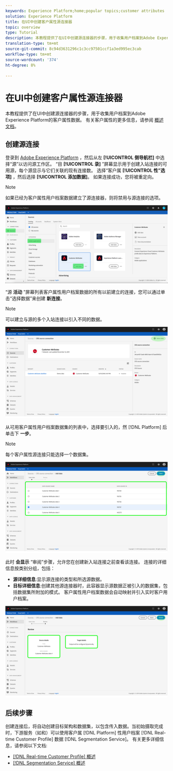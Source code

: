 ```yaml
---
keywords: Experience Platform;home;popular topics;customer attributes
solution: Experience Platform
title: 在UI中创建客户属性源连接器
topic: overview
type: Tutorial
description: 本教程提供了在UI中创建源连接器的步骤，用于收集用户档案到Adobe Experience Platform的客户属性数据。
translation-type: tm+mt
source-git-commit: 8c94d3631296c1c3cc97501ccf1a3ed995ec3cab
workflow-type: tm+mt
source-wordcount: '374'
ht-degree: 8%

---
```



# 在UI中创建客户属性源连接器

本教程提供了在UI中创建源连接器的步骤，用于收集用户档案到Adobe Experience Platform的客户属性数据。 有关客户属性的更多信息，请参阅 [概述文档](https://docs.adobe.com/content/help/zh-Hans/core-services/interface/customer-attributes/attributes.html)。

## 创建源连接

登录到 [Adobe Experience Platform](https://platform.adobe.com) ，然后从左 **[!UICONTROL 侧导航栏]** 中选择“源”以访问源工作区。 “目 **[!UICONTROL 录]** ”屏幕显示用于创建入站连接的可用源，每个源显示与它们关联的现有连接数。 选择“客户属 **[!UICONTROL 性”选项]** ，然后选择 **[!UICONTROL 添加数据]**。 如果连接成功，您将被重定向。

>[!NOTE]
>
>如果已经为客户属性用户档案数据建立了源连接器，则将禁用与源连接的选项。

![](../../../../images/tutorials/create/customer-attributes/catalog.png)

“源 **活动** ”屏幕列表客户属性用户档案数据的所有以前建立的连接，您可以通过单击“选择数据”来创建 **新连接**。

>[!NOTE]
>
>可以建立与源的多个入站连接以引入不同的数据。

![](../../../../images/tutorials/create/customer-attributes/source_activity.png)

从可用客户属性用户档案数据集的列表中，选择要引入的，然 [!DNL Platform] 后单击下 **一步**。

>[!NOTE]
>
>每个客户属性源连接只能选择一个数据集。

![](../../../../images/tutorials/create/customer-attributes/select_data.png)

此时 **会显示** “审阅”步骤，允许您在创建新入站连接之前查看该连接。 连接的详细信息按类别分组，包括：

* **源详细信息**:显示源连接的类型和所选源数据。
* **目标详细信息**:创建其他源连接器时，此容器显示源数据正被引入的数据集，包括数据集所附加的模式。 客户属性用户档案数据会自动映射并引入实时客户用户档案。

![](../../../../images/tutorials/create/customer-attributes/review.png)

## 后续步骤

创建连接后，将自动创建目标架构和数据集，以包含传入数据。当初始摄取完成时，下游服务（如和）可以使用客户属 [!DNL Platform] 性用户档案 [!DNL Real-time Customer Profile] 数据 [!DNL Segmentation Service]。 有关更多详细信息，请参阅以下文档:

* [[!DNL Real-time Customer Profile] 概述](../../../../../profile/home.md)
* [[!DNL Segmentation Service] 概述](../../../../../segmentation/home.md)
